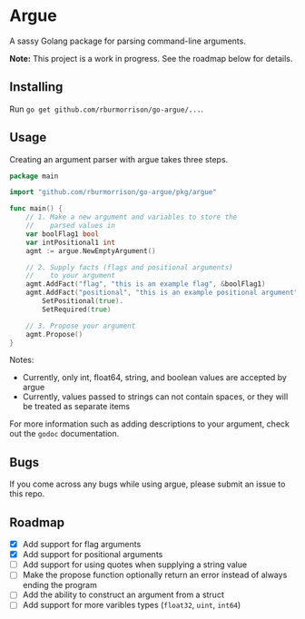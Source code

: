 # Argue

A sassy Golang package for parsing command-line arguments.

**Note:** This project is a work in progress. See the roadmap below for details.

## Installing

Run `go get github.com/rburmorrison/go-argue/...`.

## Usage

Creating an argument parser with argue takes three steps.

```go
package main

import "github.com/rburmorrison/go-argue/pkg/argue"

func main() {
    // 1. Make a new argument and variables to store the
    //    parsed values in 
    var boolFlag1 bool
    var intPositional1 int
    agmt := argue.NewEmptyArgument()

    // 2. Supply facts (flags and positional arguments)
    //    to your argument
    agmt.AddFact("flag", "this is an example flag", &boolFlag1)
    agmt.AddFact("positional", "this is an example positional argument", &intPositional1).
        SetPositional(true).
        SetRequired(true)

    // 3. Propose your argument
    agmt.Propose()
}
```

Notes:

- Currently, only int, float64, string, and boolean values are accepted by argue
- Currently, values passed to strings can not contain spaces, or they will be treated as separate items

For more information such as adding descriptions to your argument, check out the `godoc` documentation.

## Bugs

If you come across any bugs while using argue, please submit an issue to this repo.

## Roadmap

- [x] Add support for flag arguments
- [x] Add support for positional arguments
- [ ] Add support for using quotes when supplying a string value
- [ ] Make the propose function optionally return an error instead of always ending the program
- [ ] Add the ability to construct an argument from a struct
- [ ] Add support for more varibles types (`float32`, `uint`, `int64`)